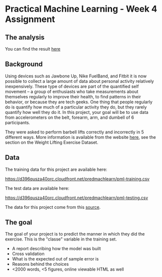 # Practical Machine Learning - Week 4 Assignment

## The analysis

You can find the result [here](https://gsimon75.github.io/PrML_wk4_HAR_Analysis/)

## Background

Using devices such as Jawbone Up, Nike FuelBand, and Fitbit it is now possible to collect a large amount of data about personal activity relatively inexpensively.
These type of devices are part of the quantified self movement – a group of enthusiasts who take measurements about themselves regularly to improve their health,
to find patterns in their behavior, or because they are tech geeks. One thing that people regularly do is quantify how much of a particular activity they do,
but they rarely quantify how well they do it. In this project, your goal will be to use data from accelerometers on the belt, forearm, arm,
and dumbell of 6 participants.

They were asked to perform barbell lifts correctly and incorrectly in 5 different ways. More information is available from the website [here](http://groupware.les.inf.puc-rio.br/har), see the section on the Weight Lifting Exercise Dataset.

## Data

The training data for this project are available here:

https://d396qusza40orc.cloudfront.net/predmachlearn/pml-training.csv

The test data are available here:

https://d396qusza40orc.cloudfront.net/predmachlearn/pml-testing.csv

The data for this project come from this [source](http://groupware.les.inf.puc-rio.br/har).

## The goal

The goal of your project is to predict the manner in which they did the exercise. This is the "classe" variable in the training set.

* A report describing how the model was built
* Cross validation
* What is the expected out of sample error is
* Reasons behind the choices
* <2000 words, <5 figures, online viewable HTML as well


